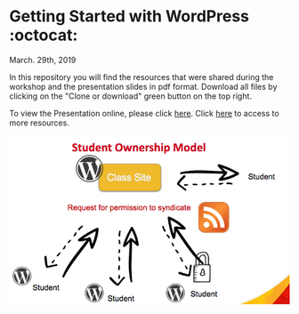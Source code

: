 # Getting Started with WordPress :octocat:
March. 29th, 2019

In this repository you will find the resources that were shared during the workshop and the presentation slides in pdf format. Download all files by clicking on the "Clone or download" green button on the top right.

To view the Presentation online, please click [here](https://docs.google.com/presentation/d/1DY-qOh7KzuPpPixHL1ivRrSiCz9zu240qwwPBH7RhL8/edit#slide=id.p1).
Click [here](http://periteach.ucalgaryblogs.ca/) to access to more resources.


![slide0](https://github.com/perissinotti/wordpress/blob/master/model3.png)

